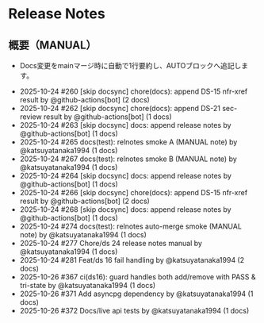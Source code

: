 # Release Notes
## 概要（MANUAL）
- Docs変更をmainマージ時に自動で1行要約し、AUTOブロックへ追記します。

<!-- AUTO:BEGIN name=relnotes -->
<!-- ここに自動追記される -->
- 2025-10-24 #260 [skip docsync] chore(docs): append DS-15 nfr-xref result by @github-actions[bot] (2 docs)
- 2025-10-24 #262 [skip docsync] chore(docs): append DS-21 sec-review result by @github-actions[bot] (1 docs)
- 2025-10-24 #263 [skip docsync] docs: append release notes by @github-actions[bot] (1 docs)
- 2025-10-24 #265 docs(test): relnotes smoke A (MANUAL note) by @katsuyatanaka1994 (1 docs)
- 2025-10-24 #267 docs(test): relnotes smoke B (MANUAL note) by @katsuyatanaka1994 (1 docs)
- 2025-10-24 #264 [skip docsync] docs: append release notes by @github-actions[bot] (1 docs)
- 2025-10-24 #266 [skip docsync] chore(docs): append DS-15 nfr-xref result by @github-actions[bot] (2 docs)
- 2025-10-24 #268 [skip docsync] docs: append release notes by @github-actions[bot] (1 docs)
- 2025-10-24 #274 docs(test): relnotes auto-merge smoke (MANUAL note) by @katsuyatanaka1994 (1 docs)
- 2025-10-24 #277 Chore/ds 24 release notes manual by @katsuyatanaka1994 (1 docs)
- 2025-10-24 #281 Feat/ds 16 fail handling by @katsuyatanaka1994 (2 docs)
- 2025-10-26 #367 ci(ds16): guard handles both add/remove with PASS & tri-state by @katsuyatanaka1994 (1 docs)
- 2025-10-26 #371 Add asyncpg dependency by @katsuyatanaka1994 (1 docs)
- 2025-10-26 #372 Docs/live api tests by @katsuyatanaka1994 (1 docs)
<!-- AUTO:END -->
